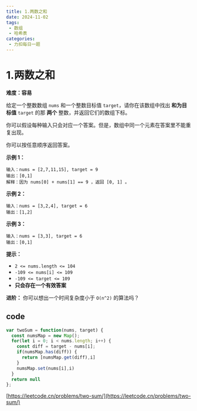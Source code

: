 ```yaml
---
title: 1.两数之和
date: 2024-11-02
tags:
 - 数组
 - 哈希表
categories:
 - 力扣每日一题
---
```


# 1.两数之和

**难度：容易**

给定一个整数数组 `nums` 和一个整数目标值 `target`，请你在该数组中找出 **和为目标值** `target` 的那 **两个** 整数，并返回它们的数组下标。

你可以假设每种输入只会对应一个答案。但是，数组中同一个元素在答案里不能重复出现。

你可以按任意顺序返回答案。

**示例 1：**

```
输入：nums = [2,7,11,15], target = 9
输出：[0,1]
解释：因为 nums[0] + nums[1] == 9 ，返回 [0, 1] 。
```

**示例 2：**

```
输入：nums = [3,2,4], target = 6
输出：[1,2]
```

**示例 3：**

```
输入：nums = [3,3], target = 6
输出：[0,1]
```

**提示：**

- `2 <= nums.length <= 104`
- `-109 <= nums[i] <= 109`
- `-109 <= target <= 109`
- **只会存在一个有效答案**

**进阶：** 你可以想出一个时间复杂度小于 `O(n^2)` 的算法吗？


## code

```javascript
var twoSum = function(nums, target) {
  const numsMap = new Map();
  for(let i = 0; i < nums.length; i++) {
    const diff = target - nums[i];
    if(numsMap.has(diff)) {
      return [numsMap.get(diff),i]
    }
    numsMap.set(nums[i],i)
  }
  return null
};
```
[https://leetcode.cn/problems/two-sum/](https://leetcode.cn/problems/two-sum/)